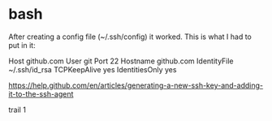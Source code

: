 # bash

After creating a config file (~/.ssh/config) it worked. This is what I had to put in it:

Host github.com
User git
Port 22
Hostname github.com
IdentityFile ~/.ssh/id_rsa
TCPKeepAlive yes
IdentitiesOnly yes


https://help.github.com/en/articles/generating-a-new-ssh-key-and-adding-it-to-the-ssh-agent


trail 1
